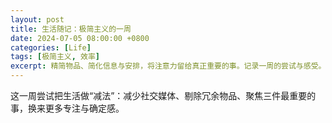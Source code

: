 ```yaml
---
layout: post
title: 生活随记：极简主义的一周
date: 2024-07-05 08:00:00 +0800
categories: [Life]
tags: [极简主义, 效率]
excerpt: 精简物品、简化信息与安排，将注意力留给真正重要的事。记录一周的尝试与感受。
---
```


这一周尝试把生活做“减法”：减少社交媒体、剔除冗余物品、聚焦三件最重要的事，换来更多专注与确定感。
